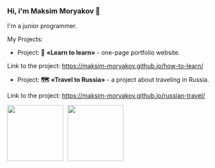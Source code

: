 ### Hi, i'm Maksim Moryakov 👋

I'm a junior programmer.

My Projects:
- Project: **🔬** **«Learn to learn»** - one-page portfolio website.

Link to the project: https://maksim-moryakov.github.io/how-to-learn/

- Project: **🗺** **«Travel to Russia»** - a project about traveling in Russia.

Link to the project: https://maksim-moryakov.github.io/russian-travel/
<!--
- Проект: **🏡** **«Место»** - интерактивная страница, куда можно добавлять фотографии, удалять их и ставить лайки.

Ссылка на проект: https://timid198.github.io/mesto/

- Проект: **🏡** **«Место - React.js»** - интерактивная страница, куда можно добавлять фотографии, удалять их и ставить лайки, зарегистрироваться и авторизоваться, выполненная с применением React.js.

Ссылка на проект: https://azannik.nomoredomains.rocks/


**maksim-moryakov/maksim-moryakov** is a ✨ _special_ ✨ repository because its `README.md` (this file) appears on your GitHub profile.

Here are some ideas to get you started:

- 🔭 I’m currently working on ...
- 🌱 I’m currently learning ...
- 👯 I’m looking to collaborate on ...
- 🤔 I’m looking for help with ...
- 💬 Ask me about ...
- 📫 How to reach me: ...
- 😄 Pronouns: ...
- ⚡ Fun fact: ...
-->

<div>
<a href="https://github-readme-stats.vercel.app/api?username=maksim-moryakov&hide=contribs&show_icons=true">
  <img  align="left" height="130" style="margin-right: 10px" src="https://github-readme-stats.vercel.app/api?username=maksim-moryakov&hide=contribs&show_icons=true" />
</a>
<a href="https://github-readme-stats.vercel.app/api/top-langs/?username=maksim-moryakov&layout=compact">
  <img align="left" height="130" src="https://github-readme-stats.vercel.app/api/top-langs/?username=maksim-moryakov&layout=compact" />
</a>
</div>
